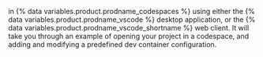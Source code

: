 in {% data variables.product.prodname_codespaces %} using either the {% data variables.product.prodname_vscode %} desktop application, or the {% data variables.product.prodname_vscode_shortname %} web client. It will take you through an example of opening your project in a codespace, and adding and modifying a predefined dev container configuration.